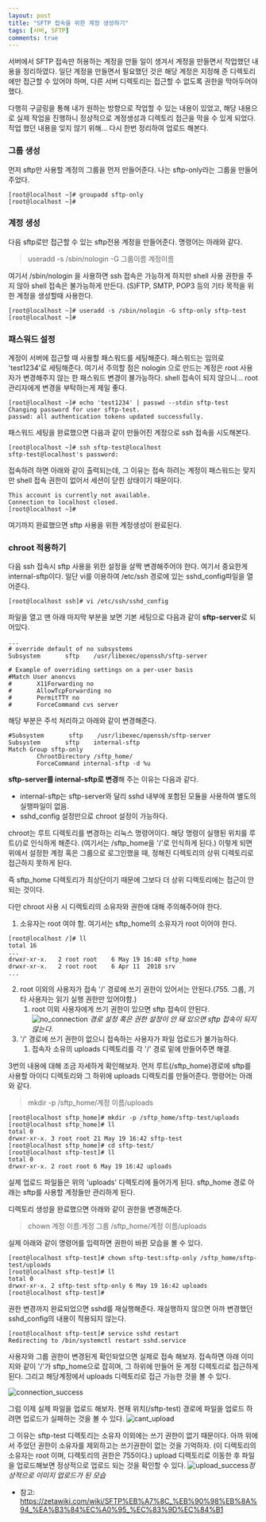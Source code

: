 ```yaml
---
layout: post
title: "SFTP 접속을 위한 계정 생성하기"
tags: [서버, SFTP]
comments: true
---
```

서버에서 SFTP 접속만 허용하는 계정을 만들 일이 생겨서 계정을 만들면서 작업했던 내용을 정리하였다. 일단 계정을 만들면서 필요했던 것은 해당 계정은 지정해 준 디렉토리에만 접근할 수 있어야 하며, 다른 서버 디렉토리는 접근할 수 없도록 권한을 막아두어야 했다.

다행히 구글링을 통해 내가 원하는 방향으로 작업할 수 있는 내용이 있었고, 해당 내용으로 실제 작업을 진행하니 정상적으로 계정생성과 디렉토리 접근을 막을 수 있게 되었다.
작업 했던 내용을 잊지 않기 위해... 다시 한번 정리하여 업로드 해본다.

### 그룹 생성
먼저 sftp만 사용할 계정의 그룹을 먼저 만들어준다. 나는 sftp-only라는 그룹을 만들어주었다.
```shell
[root@localhost ~]# groupadd sftp-only
[root@localhost ~]# 
```

### 계정 생성
다음 sftp로만 접근할 수 있는 sftp전용 계정을 만들어준다. 명령어는 아래와 같다.
> useradd -s /sbin/nologin -G 그룹이름 계정이름

여기서 /sbin/nologin 을 사용하면 ssh 접속은 가능하게 하지만 shell 사용 권한을 주지 않아 shell 접속은 불가능하게 만든다. (S)FTP, SMTP, POP3 등의 기타 목적을 위한 계정을 생성할때 사용한다.

```shell
[root@localhost ~]# useradd -s /sbin/nologin -G sftp-only sftp-test
[root@localhost ~]#
```

### 패스워드 설정
계정이 서버에 접근할 때 사용할 패스워드를 세팅해준다. 패스워드는 임의로 'test1234'로 세팅해준다. 여기서 주의할 점은 nologin 으로 만드는 계정은 root 사용자가 변경해주지 않는 한 패스워드 변경이 불가능하다. shell 접속이 되지 않으니... root 관리자에게 변경을 부탁하는게 제일 좋다.

```shell
[root@localhost ~]# echo 'test1234' | passwd --stdin sftp-test
Changing password for user sftp-test.
passwd: all authentication tokens updated successfully.
```

패스워드 세팅을 완료했으면 다음과 같이 만들어진 계정으로 ssh 접속을 시도해본다.
```shell
[root@localhost ~]# ssh sftp-test@localhost
sftp-test@localhost's password: 
```
접속하려 하면 아래와 같이 출력되는데, 그 이유는 접속 하려는 계정이 패스워드는 맞지만 shell 접속 권한이 없어서 세션이 닫힌 상태이기 때문이다.
```shell
This account is currently not available.
Connection to localhost closed.
[root@localhost ~]# 
```
여기까지 완료했으면 sftp 사용을 위한 계정생성이 완료된다.

### chroot 적용하기
다음 ssh 접속시 sftp 사용을 위한 설정을 살짝 변경해주어야 한다. 여기서 중요한게 internal-sftp이다.
일단 vi를 이용하여 /etc/ssh 경로에 있는 sshd_config파일을 열어준다.
```shell
[root@localhost ssh]# vi /etc/ssh/sshd_config 
```

파일을 열고 맨 아래 마지막 부분을 보면 기본 세팅으로 다음과 같이 **sftp-server**로 되어있다.
```shell
...
# override default of no subsystems
Subsystem       sftp    /usr/libexec/openssh/sftp-server

# Example of overriding settings on a per-user basis
#Match User anoncvs
#       X11Forwarding no
#       AllowTcpForwarding no
#       PermitTTY no
#       ForceCommand cvs server
```
해당 부분은 주석 처리하고 아래와 같이 변경해준다.
```shell
#Subsystem       sftp    /usr/libexec/openssh/sftp-server
Subsystem       sftp    internal-sftp
Match Group sftp-only
        ChrootDirectory /sftp_home/
        ForceCommand internal-sftp -d %u
```
**sftp-server를 internal-sftp로 변경**해 주는 이유는 다음과 같다.
* internal-sftp는 sftp-server와 달리 sshd 내부에 포함된 모듈을 사용하여 별도의 실행파일이 없음.
* sshd_config 설정만으로 chroot 설정이 가능하다.

chroot는 루트 디렉토리를 변경하는 리눅스 명령어이다. 해당 명령이 실행된 위치를 루트(/)로 인식하게 해준다. (여기서는 /sftp_home을 '/'로 인식하게 된다.) 이렇게 되면 위에서 설정한 계정 혹은 그룹으로 로그인했을 때, 정해진 디렉토리의 상위 디렉토리로 접근하지 못하게 된다.

즉 sftp_home 디렉토리가 최상단이기 때문에 그보다 더 상위 디렉토리에는 접근이 안되는 것이다.

다만 chroot 사용 시 디렉토리의 소유자와 권한에 대해 주의해주어야 한다.
1. 소유자는 root 여야 함. 여기서는 sftp_home의 소유자가 root 이어야 한다.
```shell
[root@localhost /]# ll
total 16
...
drwxr-xr-x.   2 root root    6 May 19 16:40 sftp_home
drwxr-xr-x.   2 root root    6 Apr 11  2018 srv
...
```
2. root 이외의 사용자가 접속 '/' 경로에 쓰기 권한이 있어서는 안된다.(755. 그룹, 기타 사용자는 읽기 실행 권한만 있어야함.)
    1. root 이외 사용자에게 쓰기 권한이 있으면 sftp 접속이 안된다.
       ![no_connection](https://velog.velcdn.com/images/hojoon90/post/1bc4c757-0a86-498f-93c9-1592cd2fd523/image.png) *경로 설정 혹은 권한 설정이 안 돼 있으면 sftp 접속이 되지 않는다.*
3. '/' 경로에 쓰기 권한이 없으니 접속하는 사용자가 파일 업로드가 불가능하다.
    1. 접속자 소유의 uploads 디렉토리를 각 '/' 경로 밑에 만들어주면 해결.


3번의 내용에 대해 조금 자세하게 확인해보자.
먼저 루트(/sftp_home)경로에 sftp를 사용할 아이디 디렉토리와 그 하위에 uploads 디렉토리를 만들어준다.
명령어는 아래와 같다.
> mkdir -p /sftp_home/계정 이름/uploads

```shell
[root@localhost sftp_home]# mkdir -p /sftp_home/sftp-test/uploads
[root@localhost sftp_home]# ll
total 0
drwxr-xr-x. 3 root root 21 May 19 16:42 sftp-test
[root@localhost sftp_home]# cd sftp-test/
[root@localhost sftp-test]# ll
total 0
drwxr-xr-x. 2 root root 6 May 19 16:42 uploads
```
실제 업로드 파일들은 위의 'uploads' 디렉토리에 들어가게 된다. sftp_home 경로 아래는 sftp를 사용할 계정들만 관리하게 된다.

디렉토리 생성을 완료했으면 아래와 같이 권한을 변경해준다.
> chown 계정 이름:계정 그룹 /sftp_home/계정 이름/uploads

실제 아래와 같이 명령어를 입력하면 권한이 바뀐 모습을 볼 수 있다.
```shell
[root@localhost sftp-test]# chown sftp-test:sftp-only /sftp_home/sftp-test/uploads
[root@localhost sftp-test]# ll
total 0
drwxr-xr-x. 2 sftp-test sftp-only 6 May 19 16:42 uploads
[root@localhost sftp-test]#
```
권한 변경까지 완료되었으면 sshd를 재실행해준다. 재실행하지 않으면 아까 변경했던 sshd_config의 내용이 적용되지 않는다.
```shell
[root@localhost sftp-test]# service sshd restart
Redirecting to /bin/systemctl restart sshd.service
```
사용자와 그룹 권한이 변경된게 확인돠었으면 실제로 접속 해보자. 접속하면 아래 이미지와 같이 '/'가 sftp_home으로 잡히며, 그 하위에 만들어 둔 계정 디렉토리로 접근하게 된다. 그리고 해당계정에서 uploads 디렉토리로 접근 가능한 것을 볼 수 있다.

![connection_success](https://velog.velcdn.com/images/hojoon90/post/1f22dc07-8bdb-48dc-b884-49763ec69c44/image.png)

그럼 이제 실제 파일을 업로드 해보자.
현재 위치(/sftp-test) 경로에 파일을 업로드 하려면 업로드가 실패하는 것을 볼 수 있다.
![cant_upload](https://velog.velcdn.com/images/hojoon90/post/60f1ef26-5fd7-42a3-a02f-6fcaadea5fd8/image.png)

그 이유는 sftp-test 디렉토리는 소유자 이외에는 쓰기 권한이 없기 때문이다.
아까 위에서 주었던 권한이 소유자를 제외하고는 쓰기권한이 없는 것을 기억하자.
(이 디렉토리의 소유자는 root 이며, 디렉토리의 권한은 755이다.)
upload 디렉토리로 이동한 후 파일을 업로드해보면 정상적으로 업로드 되는 것을 확인할 수 있다.
![upload_success](https://velog.velcdn.com/images/hojoon90/post/9186cdbb-0f0a-402d-9db2-1d2c5f55f1ec/image.png)*정상적으로 이미지 업로드가 된 모습*


* 참고: https://zetawiki.com/wiki/SFTP%EB%A7%8C_%EB%90%98%EB%8A%94_%EA%B3%84%EC%A0%95_%EC%83%9D%EC%84%B1